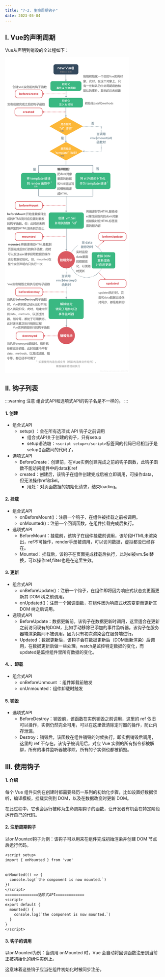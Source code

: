 ```yaml
---
title: "7-2. 生命周期钩子"
date: 2023-05-04
---
```


## Ⅰ. Vue的声明周期
Vue从声明到销毁的全过程如下：

![7-2-1](/img/vue/vue/7-2-1.jpg)

## Ⅱ. 钩子列表
:::warning 注意
组合式API和选项式API的钩子名是不一样的。
:::
#### 1. 创建
- 组合式API
    - setup() ：会在所有选项式 API 钩子之前调用
        - 组合式API关于创建的钩子，只有setup
        - setup语法糖：`<script setup></script>`标签间的代码已经相当于是setup()函数间的代码了。
- 选项式API
    - BeforeCreate：创建前，在Vue实例创建完成之前的钩子函数，此钩子函数不能访问组件中的data和ref
    - created：创建后，该钩子在组件创建完成后被立即调用，可操作data，但无法操作ref和$el。
        - 用处：对页面数据的初始化请求，结束loading。
#### 2. 挂载
- 组合式API
    - onBeforeMount()：注册一个钩子，在组件被挂载之前被调用。
    - onMounted()：注册一个回调函数，在组件挂载完成后执行。
- 选项式API
    - BeforeMount：挂载前，该钩子在组件挂载前调用，该阶段HTML未渲染出，ref不可操作，render手册被调用，可以访问数据，虚拟都没已经存在。
    - Mounted：挂载后，该钩子在页面完成挂载后执行，此时el被vm.$el替换，可以操作ref,filter也是在这里生效。

#### 3. 更新
- 组合式API
    - onBeforeUpdate()：注册一个钩子，在组件即将因为响应式状态变更而更新其 DOM 树之前调用。
    - onUpdated()：注册一个回调函数，在组件因为响应式状态变更而更新其 DOM 树之后调用。
- 选项式API
    - BeforeUpdate：数据更新前。该钩子在数据更新时调用，这里适合在更新之前访问现有的DOM，比如手动移除已添加的事件监听器。该钩子在服务器端渲染期间不被调用，因为只有初次渲染会在服务端进行。
    - Updated：数据更新后，该钩子会在数据更新后（DOM重新渲染）后调用，在数据更新后做一些处理。watch是监控特定数据的变化，而updated是监控组件里所有数据的变化。
#### 4. 、卸载
- 组合式API
    - onBeforeUnmount ：组件卸载前触发
    - onUnmounted：组件卸载时触发
#### 5. 销毁
- 选项式API
    - BeforeDestroy：销毁前，该函数在实例销毁之前调用，这里的 ref 依旧可以操作，实例仍然完全可用，可以在这里做清除定时器的操作，防止内存泄漏。
    - Destroy：销毁后，该函数在组件销毁的时候执行，即实例销毁后调用，这里的 ref 不存在。该钩子被调用后，对应 Vue 实例的所有指令都被解绑，所有的事件监听器被移除，所有的子实例也都被销毁。


## Ⅲ. 使用钩子
#### 1. 介绍
每个 Vue 组件实例在创建时都需要经历一系列的初始化步骤，比如设置好数据侦听，编译模板，挂载实例到 DOM，以及在数据改变时更新 DOM。

在此过程中，它也会运行被称为生命周期钩子的函数，让开发者有机会在特定阶段运行自己的代码。

#### 2. 注册周期钩子
以onMounted钩子为例：该钩子可以用来在组件完成初始渲染并创建 DOM 节点后运行代码。
```vue
<script setup>
import { onMounted } from 'vue'
 

onMounted(() => {
  console.log(`the component is now mounted.`)
})
</script>
===============选项式API=============
<script>
export default {
  mounted() {
    console.log(`the component is now mounted.`)
  }
}
</script>
```

#### 3. 钩子的调用
以onMounted为例：当调用 onMounted 时，Vue 会自动将回调函数注册到当前正被初始化的组件实例上。

这意味着这些钩子应当在组件初始化时被同步注册。
